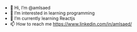 - 👋 Hi, I’m @amlsaed
- 👀 I’m interested in learning programming
- 🌱 I’m currently learning Reactjs
- 📫 How to reach me https://www.linkedin.com/in/amlsaed/

<!---
amlsaed/amlsaed is a ✨ special ✨ repository because its `README.md` (this file) appears on your GitHub profile.
You can click the Preview link to take a look at your changes.
--->
